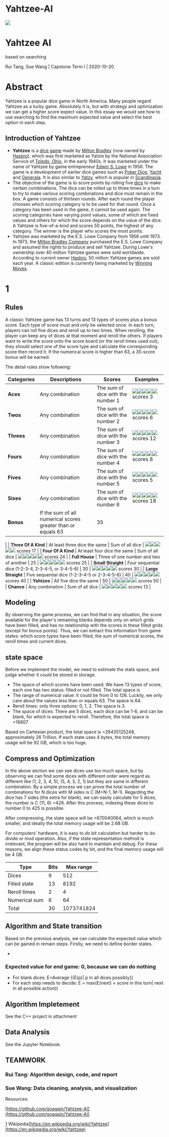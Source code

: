 # Yahtzee-AI
![](RackMultipart20210125-4-1n3m8hh_html_702c877122b73412.png)

# Yahtzee AI

based on searching

Rui Tang, Sue Wang | Capstone Term I | 2020-10-20

# Abstract

Yahtzee is a popular dice game in North America. Many people regard Yahtzee as a lucky game. Absolutely it is, but with strategy and optimization we can get a higher score expect value. In this essay we would see how to use searching to find the maximum expected value and select the best option in each step.

## Introduction of Yahtzee

- **Yahtzee**  is a [dice game](https://en.wikipedia.org/wiki/Dice_game) made by [Milton Bradley](https://en.wikipedia.org/wiki/Milton_Bradley_Company) (now owned by [Hasbro](https://en.wikipedia.org/wiki/Hasbro)), which was first marketed as Yatzie by the National Association Service of [Toledo, Ohio](https://en.wikipedia.org/wiki/Toledo,_Ohio), in the early 1940s. It was marketed under the name of Yahtzee by game entrepreneur [Edwin S. Lowe](https://en.wikipedia.org/wiki/Edwin_S._Lowe) in 1956. The game is a development of earlier dice games such as [Poker Dice](https://en.wikipedia.org/wiki/Poker_Dice), [Yacht](https://en.wikipedia.org/wiki/Yacht_(dice_game)) and [Generala](https://en.wikipedia.org/wiki/Generala). It is also similar to [Yatzy](https://en.wikipedia.org/wiki/Yatzy), which is popular in [Scandinavia](https://en.wikipedia.org/wiki/Scandinavia).
- The objective of the game is to score points by rolling five [dice](https://en.wikipedia.org/wiki/Dice) to make certain combinations. The dice can be rolled up to three times in a turn to try to make various scoring combinations and dice must remain in the box. A game consists of thirteen rounds. After each round the player chooses which scoring category is to be used for that round. Once a category has been used in the game, it cannot be used again. The scoring categories have varying point values, some of which are fixed values and others for which the score depends on the value of the dice. A Yahtzee is five-of-a-kind and scores 50 points, the highest of any category. The winner is the player who scores the most points.
- Yahtzee was marketed by the E.S. Lowe Company from 1956 until 1973. In 1973, the [Milton Bradley Company](https://en.wikipedia.org/wiki/Milton_Bradley_Company) purchased the E.S. Lowe Company and assumed the rights to produce and sell Yahtzee. During Lowe&#39;s ownership over 40 million Yahtzee games were sold worldwide. According to current owner [Hasbro](https://en.wikipedia.org/wiki/Hasbro), 50 million Yahtzee games are sold each year. A classic edition is currently being marketed by [Winning Moves](https://en.wikipedia.org/wiki/Winning_Moves).
# 1

## Rules

A classic Yahtzee game has 13 turns and 13 types of scores plus a bonus score. Each type of score must and only be selected once. In each turn, players can roll five dices and reroll up to two times. When rerolling, the player can keep any of dices at that moment and reroll the others. If players want to write the score onto the score board (or the reroll times used out), they should select one of the score type and calculate the corresponding score then record it. If the numerical score is higher than 63, a 35-score bonus will be earned.

The detail rules show following:

| **Categories** | **Descriptions** | **Scores** | **Examples** |
| --- | --- | --- | --- |
| **Aces** | Any combination | The sum of dice with the number 1 | [![](RackMultipart20210125-4-1n3m8hh_html_928ab575bf83a7cb.png)](https://en.wikipedia.org/wiki/File:Dice-1.svg)[![](RackMultipart20210125-4-1n3m8hh_html_928ab575bf83a7cb.png)](https://en.wikipedia.org/wiki/File:Dice-1.svg)[![](RackMultipart20210125-4-1n3m8hh_html_928ab575bf83a7cb.png)](https://en.wikipedia.org/wiki/File:Dice-1.svg)[![](RackMultipart20210125-4-1n3m8hh_html_86f648d4e58c7e72.png)](https://en.wikipedia.org/wiki/File:Dice-3.svg)[![](RackMultipart20210125-4-1n3m8hh_html_419d6102426cdf6c.png)](https://en.wikipedia.org/wiki/File:Dice-4.svg) scores 3 |
| **Twos** | Any combination | The sum of dice with the number 2 | [![](RackMultipart20210125-4-1n3m8hh_html_919481a48aaca209.png)](https://en.wikipedia.org/wiki/File:Dice-2.svg)[![](RackMultipart20210125-4-1n3m8hh_html_919481a48aaca209.png)](https://en.wikipedia.org/wiki/File:Dice-2.svg)[![](RackMultipart20210125-4-1n3m8hh_html_919481a48aaca209.png)](https://en.wikipedia.org/wiki/File:Dice-2.svg)[![](RackMultipart20210125-4-1n3m8hh_html_b269f6144b00c815.png)](https://en.wikipedia.org/wiki/File:Dice-5.svg)[![](RackMultipart20210125-4-1n3m8hh_html_7efe9775f3e99423.png)](https://en.wikipedia.org/wiki/File:Dice-6a.svg) scores 6 |
| **Threes** | Any combination | The sum of dice with the number 3 | [![](RackMultipart20210125-4-1n3m8hh_html_86f648d4e58c7e72.png)](https://en.wikipedia.org/wiki/File:Dice-3.svg)[![](RackMultipart20210125-4-1n3m8hh_html_86f648d4e58c7e72.png)](https://en.wikipedia.org/wiki/File:Dice-3.svg)[![](RackMultipart20210125-4-1n3m8hh_html_86f648d4e58c7e72.png)](https://en.wikipedia.org/wiki/File:Dice-3.svg)[![](RackMultipart20210125-4-1n3m8hh_html_86f648d4e58c7e72.png)](https://en.wikipedia.org/wiki/File:Dice-3.svg)[![](RackMultipart20210125-4-1n3m8hh_html_419d6102426cdf6c.png)](https://en.wikipedia.org/wiki/File:Dice-4.svg) scores 12 |
| **Fours** | Any combination | The sum of dice with the number 4 | [![](RackMultipart20210125-4-1n3m8hh_html_419d6102426cdf6c.png)](https://en.wikipedia.org/wiki/File:Dice-4.svg)[![](RackMultipart20210125-4-1n3m8hh_html_419d6102426cdf6c.png)](https://en.wikipedia.org/wiki/File:Dice-4.svg)[![](RackMultipart20210125-4-1n3m8hh_html_b269f6144b00c815.png)](https://en.wikipedia.org/wiki/File:Dice-5.svg)[![](RackMultipart20210125-4-1n3m8hh_html_b269f6144b00c815.png)](https://en.wikipedia.org/wiki/File:Dice-5.svg)[![](RackMultipart20210125-4-1n3m8hh_html_b269f6144b00c815.png)](https://en.wikipedia.org/wiki/File:Dice-5.svg) scores 8 |
| **Fives** | Any combination | The sum of dice with the number 5 | [![](RackMultipart20210125-4-1n3m8hh_html_928ab575bf83a7cb.png)](https://en.wikipedia.org/wiki/File:Dice-1.svg)[![](RackMultipart20210125-4-1n3m8hh_html_928ab575bf83a7cb.png)](https://en.wikipedia.org/wiki/File:Dice-1.svg)[![](RackMultipart20210125-4-1n3m8hh_html_919481a48aaca209.png)](https://en.wikipedia.org/wiki/File:Dice-2.svg)[![](RackMultipart20210125-4-1n3m8hh_html_919481a48aaca209.png)](https://en.wikipedia.org/wiki/File:Dice-2.svg)[![](RackMultipart20210125-4-1n3m8hh_html_b269f6144b00c815.png)](https://en.wikipedia.org/wiki/File:Dice-5.svg) scores 5 |
| **Sixes** | Any combination | The sum of dice with the number 6 | [![](RackMultipart20210125-4-1n3m8hh_html_919481a48aaca209.png)](https://en.wikipedia.org/wiki/File:Dice-2.svg)[![](RackMultipart20210125-4-1n3m8hh_html_86f648d4e58c7e72.png)](https://en.wikipedia.org/wiki/File:Dice-3.svg)[![](RackMultipart20210125-4-1n3m8hh_html_7efe9775f3e99423.png)](https://en.wikipedia.org/wiki/File:Dice-6a.svg)[![](RackMultipart20210125-4-1n3m8hh_html_7efe9775f3e99423.png)](https://en.wikipedia.org/wiki/File:Dice-6a.svg)[![](RackMultipart20210125-4-1n3m8hh_html_7efe9775f3e99423.png)](https://en.wikipedia.org/wiki/File:Dice-6a.svg) scores 18 |
| **Bonus** | If the sum of all numerical scores greater than or equals 63 | 35 |
 |
| **Three Of A Kind** | At least three dice the same | Sum of all dice | [![](RackMultipart20210125-4-1n3m8hh_html_919481a48aaca209.png)](https://en.wikipedia.org/wiki/File:Dice-2.svg)[![](RackMultipart20210125-4-1n3m8hh_html_86f648d4e58c7e72.png)](https://en.wikipedia.org/wiki/File:Dice-3.svg)[![](RackMultipart20210125-4-1n3m8hh_html_419d6102426cdf6c.png)](https://en.wikipedia.org/wiki/File:Dice-4.svg)[![](RackMultipart20210125-4-1n3m8hh_html_419d6102426cdf6c.png)](https://en.wikipedia.org/wiki/File:Dice-4.svg)[![](RackMultipart20210125-4-1n3m8hh_html_419d6102426cdf6c.png)](https://en.wikipedia.org/wiki/File:Dice-4.svg) scores 17 |
| **Four Of A Kind** | At least four dice the same | Sum of all dice | [![](RackMultipart20210125-4-1n3m8hh_html_419d6102426cdf6c.png)](https://en.wikipedia.org/wiki/File:Dice-4.svg)[![](RackMultipart20210125-4-1n3m8hh_html_b269f6144b00c815.png)](https://en.wikipedia.org/wiki/File:Dice-5.svg)[![](RackMultipart20210125-4-1n3m8hh_html_b269f6144b00c815.png)](https://en.wikipedia.org/wiki/File:Dice-5.svg)[![](RackMultipart20210125-4-1n3m8hh_html_b269f6144b00c815.png)](https://en.wikipedia.org/wiki/File:Dice-5.svg)[![](RackMultipart20210125-4-1n3m8hh_html_b269f6144b00c815.png)](https://en.wikipedia.org/wiki/File:Dice-5.svg) scores 24 |
| **Full House** | Three of one number and two of another | 25 | [![](RackMultipart20210125-4-1n3m8hh_html_919481a48aaca209.png)](https://en.wikipedia.org/wiki/File:Dice-2.svg)[![](RackMultipart20210125-4-1n3m8hh_html_919481a48aaca209.png)](https://en.wikipedia.org/wiki/File:Dice-2.svg)[![](RackMultipart20210125-4-1n3m8hh_html_b269f6144b00c815.png)](https://en.wikipedia.org/wiki/File:Dice-5.svg)[![](RackMultipart20210125-4-1n3m8hh_html_b269f6144b00c815.png)](https://en.wikipedia.org/wiki/File:Dice-5.svg)[![](RackMultipart20210125-4-1n3m8hh_html_b269f6144b00c815.png)](https://en.wikipedia.org/wiki/File:Dice-5.svg) scores 25 |
| **Small Straight** | Four sequential dice
 (1-2-3-4, 2-3-4-5, or 3-4-5-6) | 30 | [![](RackMultipart20210125-4-1n3m8hh_html_928ab575bf83a7cb.png)](https://en.wikipedia.org/wiki/File:Dice-1.svg)[![](RackMultipart20210125-4-1n3m8hh_html_86f648d4e58c7e72.png)](https://en.wikipedia.org/wiki/File:Dice-3.svg)[![](RackMultipart20210125-4-1n3m8hh_html_419d6102426cdf6c.png)](https://en.wikipedia.org/wiki/File:Dice-4.svg)[![](RackMultipart20210125-4-1n3m8hh_html_b269f6144b00c815.png)](https://en.wikipedia.org/wiki/File:Dice-5.svg)[![](RackMultipart20210125-4-1n3m8hh_html_7efe9775f3e99423.png)](https://en.wikipedia.org/wiki/File:Dice-6a.svg) scores 30 |
| **Large Straight** | Five sequential dice
 (1-2-3-4-5 or 2-3-4-5-6) | 40 | [![](RackMultipart20210125-4-1n3m8hh_html_928ab575bf83a7cb.png)](https://en.wikipedia.org/wiki/File:Dice-1.svg)[![](RackMultipart20210125-4-1n3m8hh_html_919481a48aaca209.png)](https://en.wikipedia.org/wiki/File:Dice-2.svg)[![](RackMultipart20210125-4-1n3m8hh_html_86f648d4e58c7e72.png)](https://en.wikipedia.org/wiki/File:Dice-3.svg)[![](RackMultipart20210125-4-1n3m8hh_html_419d6102426cdf6c.png)](https://en.wikipedia.org/wiki/File:Dice-4.svg)[![](RackMultipart20210125-4-1n3m8hh_html_b269f6144b00c815.png)](https://en.wikipedia.org/wiki/File:Dice-5.svg) scores 40 |
| **Yahtzee** | All five dice the same | 50 | [![](RackMultipart20210125-4-1n3m8hh_html_928ab575bf83a7cb.png)](https://en.wikipedia.org/wiki/File:Dice-1.svg)[![](RackMultipart20210125-4-1n3m8hh_html_928ab575bf83a7cb.png)](https://en.wikipedia.org/wiki/File:Dice-1.svg)[![](RackMultipart20210125-4-1n3m8hh_html_928ab575bf83a7cb.png)](https://en.wikipedia.org/wiki/File:Dice-1.svg)[![](RackMultipart20210125-4-1n3m8hh_html_928ab575bf83a7cb.png)](https://en.wikipedia.org/wiki/File:Dice-1.svg)[![](RackMultipart20210125-4-1n3m8hh_html_928ab575bf83a7cb.png)](https://en.wikipedia.org/wiki/File:Dice-1.svg) scores 50 |
| **Chance** | Any combination | Sum of all dice | [![](RackMultipart20210125-4-1n3m8hh_html_928ab575bf83a7cb.png)](https://en.wikipedia.org/wiki/File:Dice-1.svg)[![](RackMultipart20210125-4-1n3m8hh_html_928ab575bf83a7cb.png)](https://en.wikipedia.org/wiki/File:Dice-1.svg)[![](RackMultipart20210125-4-1n3m8hh_html_86f648d4e58c7e72.png)](https://en.wikipedia.org/wiki/File:Dice-3.svg)[![](RackMultipart20210125-4-1n3m8hh_html_86f648d4e58c7e72.png)](https://en.wikipedia.org/wiki/File:Dice-3.svg)[![](RackMultipart20210125-4-1n3m8hh_html_b269f6144b00c815.png)](https://en.wikipedia.org/wiki/File:Dice-5.svg) scores 13 |

## Modeling

By observing the game process, we can find that in any situation, the score available for the player&#39;s remaining blanks depends only on which grids have been filled, and has no relationship with the scores in these filled grids (except for bonus points). Thus, we can extract this information from game states: which score types have been filled, the sum of numerical scores, the reroll times and current dices.

## state space

Before we implement the model, we need to estimate the state space, and judge whether it could be stored in storage.

- The space of which scores have been used: We have 13 types of score, each one has two status: filled or not filled. The total space is
- The range of numerical value: It could be from 0 to 126. Luckily, we only care about the values less than or equals 63. The space is 64.
- Reroll times: only three options: 0, 1, 2. The space is 3.
- The space of dices: There are 5 dices, each dice can be 1-6, and can be blank, for which is expected to reroll. Therefore, the total space is =16807

Based on Cartesian product, the total space is =26435125248, approximately 26 Trillion. If each state uses 4 bytes, the total memory usage will be 92 GB, which is too huge.

## Compress and Optimization

In the above section we can see dices use too much space, but by observing we can find some dices with different order were regard as different like (1, 2, 3, 4, 5), (5, 4, 3, 2, 1) but they are same in different combination. By a simple process we can prove the total number of combinations for N dices with M sides is C (M+N-1, M-1). Regarding the dice has 7 sides (the extra for blank), we can easily calculate for 5 dices, the number is C (11, 6) =426. After this process, indexing these dices to number 0 to 425 is possible.

After compressing, the state space will be =670040064, which is much smaller, and ideally the total memory usage will be 2.68 GB.

For computers&#39; hardware, it is easy to do bit calculation but harder to do divide or mod operation. Also, if the state representation method is irrelevant, the program will be also hard to maintain and debug. For these reasons, we align these status codes by bit, and the final memory usage will be 4 GB.

| Type | Bits | Max range |
| --- | --- | --- |
| Dices | 9 | 512 |
| Filled state | 13 | 8192 |
| Reroll times | 2 | 4 |
| Numerical sum | 6 | 64 |
| Total | 30 | 1073741824 |


## Algorithm and State transition

Based on the previous analysis, we can calculate the expected value which can be gained in remain steps. Firstly, we need to define border states.

-
### Expected value for end game: 0, because we can do nothing
- For blank dices: E=Average ({E(p)| p in all dices possibly})
- For each step needs to decide: E = max(E(next) + score in this turn| next in all possible action))

## Algorithm Impletement

See the C++ project in attachment

## Data Analysis

See the Jupyter Notebook.

## TEAMWORK

### Rui Tang: Algorithm design, code, and report

### Sue Wang: Data cleaning, analysis, and visualization

Resources:

[https://github.com/goagain/Yahtzee-AI](https://github.com/goagain/Yahtzee-AI)

[1](#sdfootnote1anc) Wikipedia[https://en.wikipedia.org/wiki/Yahtzee](https://en.wikipedia.org/wiki/Yahtzee)
